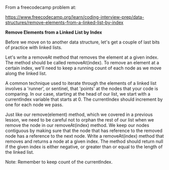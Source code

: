 From a freecodecamp problem at:

https://www.freecodecamp.org/learn/coding-interview-prep/data-structures/remove-elements-from-a-linked-list-by-index

**Remove Elements from a Linked List by Index**

Before we move on to another data structure, let's get a couple of last bits of practice with linked lists.

Let's write a removeAt method that removes the element at a given index. The method should be called removeAt(index). To remove an element at a certain index, we'll need to keep a running count of each node as we move along the linked list.

A common technique used to iterate through the elements of a linked list involves a 'runner', or sentinel, that 'points' at the nodes that your code is comparing. In our case, starting at the head of our list, we start with a currentIndex variable that starts at 0. The currentIndex should increment by one for each node we pass.

Just like our remove(element) method, which we covered in a previous lesson, we need to be careful not to orphan the rest of our list when we remove the node in our removeAt(index) method. We keep our nodes contiguous by making sure that the node that has reference to the removed node has a reference to the next node.
Write a removeAt(index) method that removes and returns a node at a given index. The method should return null if the given index is either negative, or greater than or equal to the length of the linked list.

Note: Remember to keep count of the currentIndex.

